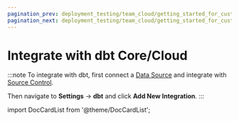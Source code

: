 ```yaml
---
pagination_prev: deployment_testing/team_cloud/getting_started_for_customers/source_control
pagination_next: deployment_testing/team_cloud/getting_started_for_customers/data_apps
---
```


# Integrate with dbt Core/Cloud

:::note
To integrate with dbt, first connect a [Data Source](/deployment_testing/team_cloud/getting_started_for_customers/data_sources.md) and integrate with [Source Control](/deployment_testing/team_cloud/getting_started_for_customers/source_control.md).

Then navigate to **Settings** &rarr; **dbt** and click **Add New Integration**.
:::

import DocCardList from '@theme/DocCardList';

<DocCardList />
